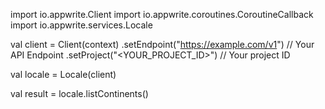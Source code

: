 import io.appwrite.Client
import io.appwrite.coroutines.CoroutineCallback
import io.appwrite.services.Locale

val client = Client(context)
    .setEndpoint("https://example.com/v1") // Your API Endpoint
    .setProject("<YOUR_PROJECT_ID>") // Your project ID

val locale = Locale(client)

val result = locale.listContinents()
